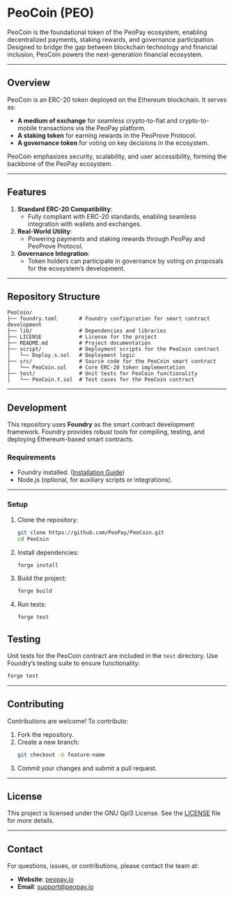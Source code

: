# **PeoCoin (PEO)**

PeoCoin is the foundational token of the PeoPay ecosystem, enabling decentralized payments, staking rewards, and governance participation. Designed to bridge the gap between blockchain technology and financial inclusion, PeoCoin powers the next-generation financial ecosystem.

---

## **Overview**
PeoCoin is an ERC-20 token deployed on the Ethereum blockchain. It serves as:
- **A medium of exchange** for seamless crypto-to-fiat and crypto-to-mobile transactions via the PeoPay platform.
- **A staking token** for earning rewards in the PeoProve Protocol.
- **A governance token** for voting on key decisions in the ecosystem.

PeoCoin emphasizes security, scalability, and user accessibility, forming the backbone of the PeoPay ecosystem.

---

## **Features**
1. **Standard ERC-20 Compatibility**:
   - Fully compliant with ERC-20 standards, enabling seamless integration with wallets and exchanges.
2. **Real-World Utility**:
   - Powering payments and staking rewards through PeoPay and PeoProve Protocol.
3. **Governance Integration**:
   - Token holders can participate in governance by voting on proposals for the ecosystem’s development.

---

## **Repository Structure**
```
PeoCoin/
├── foundry.toml       # Foundry configuration for smart contract development
├── lib/               # Dependencies and libraries
├── LICENSE            # License for the project
├── README.md          # Project documentation
├── script/            # Deployment scripts for the PeoCoin contract
│   └── Deploy.s.sol   # Deployment logic
├── src/               # Source code for the PeoCoin smart contract
│   └── PeoCoin.sol    # Core ERC-20 token implementation
├── test/              # Unit tests for PeoCoin functionality
│   └── PeoCoin.t.sol  # Test cases for the PeoCoin contract
```

---

## **Development**
This repository uses **Foundry** as the smart contract development framework. Foundry provides robust tools for compiling, testing, and deploying Ethereum-based smart contracts.

### **Requirements**
- Foundry installed. ([Installation Guide](https://book.getfoundry.sh/getting-started/installation))
- Node.js (optional, for auxiliary scripts or integrations).

---

### **Setup**
1. Clone the repository:
   ```bash
   git clone https://github.com/PeoPay/PeoCoin.git
   cd PeoCoin
   ```
2. Install dependencies:
   ```bash
   forge install
   ```
3. Build the project:
   ```bash
   forge build
   ```
4. Run tests:
   ```bash
   forge test
   ```


## **Testing**
Unit tests for the PeoCoin contract are included in the `test` directory. Use Foundry’s testing suite to ensure functionality:
```bash
forge test
```

---

## **Contributing**
Contributions are welcome! To contribute:
1. Fork the repository.
2. Create a new branch:
   ```bash
   git checkout -b feature-name
   ```
3. Commit your changes and submit a pull request.

---

## **License**
This project is licensed under the GNU Gpl3 License. See the [LICENSE](LICENSE) file for more details.

---

## **Contact**
For questions, issues, or contributions, please contact the team at:
- **Website**: [peopay.io](https:/peopay.io)
- **Email**: support@peopay.io
